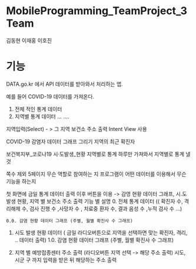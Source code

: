 # MobileProgramming_TeamProject_3Team

김동현
이재홍
이호진

# 기능
DATA.go.kr
에서 API 데이터를 받아와서 처리하는 앱.

예를 들어 COVID-19 데이터를 가져온다.
1. 전체 적인 통계 데이터
2. 지역별 통계 데이터 
...
....

지역입력(Select) - > 그 지역 보건소 주소 출력
Intent View 사용

COVID-19 감염자 데이터 그래프 그리기
지역의 최근 확진자 

보건복지부_코로나19 시·도발생_현황
지역별로 통계
하루만 가져와서 지역별로 통계 낼 것

쪽수 제외 5페이지
무슨 역할로 참여하는 지
프로그램이 어떤 데이터를 이용해서 무슨 기능을 하는지

첫 화면에 금일 통계 데이터 출력
이후 버튼을 이용 -> 감영 현황 데이터 그래프, 시.도 발생 현황, 지역 별 보건소 주소 출력
기능 별 설명
0. 전체 통계 데이터 (( 확진자 수, 격리해제 수, 검사 진행 수 ,사망자 수 , 치료중 환자 수, 결과 음성 수 ,누적 검사 수 ...)

	0.0. 감염 현황 데이터 그래프 (주별, 월별 확진사 수 그래프)

1. 시도 발생 현황 데이터 ( 금일 라디오버튼으로 지역을 선택하면 맞는
확진자, 격리, .. 데이터 출력)
	1.0. 감염 현황 데이터 그래프 (주별, 월별 확진사 수 그래프)

2. 지역 별 예방접종센터 주소 출력 (라디오버튼 지역 선택 -> 해당 주소 출력)
시도, 시군 구 까지 입력을 받은 뒤
해당하는 주소 출력







